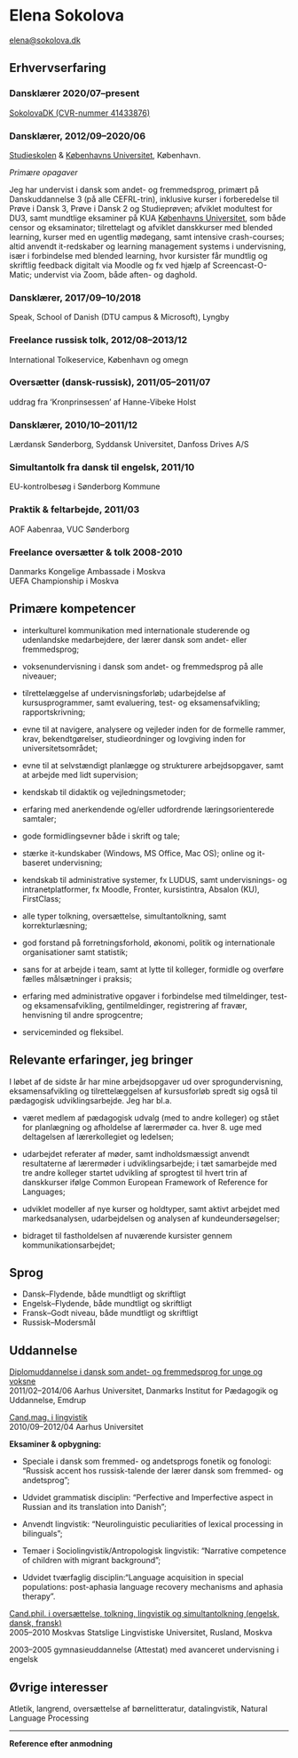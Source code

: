 # Elena Sokolova
[elena@sokolova.dk](mailto:elena@sokolova.dk)<br/>

## Erhvervserfaring

### Dansklærer 2020/07–present 	
[SokolovaDK (CVR-nummer 41433876)](https://sokolova.dk) 

### Dansklærer, 2012/09–2020/06		
[Studieskolen](http://www.studieskolen.dk/) & [Københavns Universitet](http://nors.ku.dk/english/education/danish_courses/), København. 

*Primære opagaver*

Jeg har undervist i dansk som andet- og fremmedsprog, primært på Danskuddannelse 3 (på alle CEFRL-trin), inklusive kurser i forberedelse til Prøve i Dansk 3, Prøve i Dansk 2 og Studieprøven; afviklet modultest for DU3, samt mundtlige eksaminer på KUA [Københavns Universitet](http://nors.ku.dk/english/education/danish_courses/), som både censor og eksaminator; tilrettelagt og afviklet danskkurser med blended learning, kurser med en ugentlig mødegang, samt intensive crash-courses; altid anvendt it-redskaber og learning management systems i undervisning, især i forbindelse med blended learning, hvor kursister får mundtlig og skriftlig feedback digitalt via Moodle og fx ved hjælp af Screencast-O-Matic; undervist via Zoom, både aften- og daghold. 

### Dansklærer, 2017/09–10/2018
Speak, School of Danish (DTU campus & Microsoft), Lyngby

### Freelance russisk tolk, 2012/08–2013/12<br/> 
International Tolkeservice, København og omegn

### Oversætter (dansk-russisk), 2011/05–2011/07<br/>	
uddrag fra ‘Kronprinsessen’ af Hanne-Vibeke Holst

### Dansklærer, 2010/10–2011/12<br/>
Lærdansk Sønderborg, Syddansk Universitet, Danfoss Drives A/S

### Simultantolk fra dansk til engelsk, 2011/10<br/>
EU-kontrolbesøg i Sønderborg Kommune

### Praktik & feltarbejde, 2011/03<br/>
AOF Aabenraa, VUC Sønderborg 

### Freelance oversætter & tolk 2008-2010<br/>
Danmarks Kongelige Ambassade i Moskva<br/>
UEFA Championship i Moskva

## Primære kompetencer

* interkulturel kommunikation med internationale studerende og udenlandske medarbejdere, der lærer dansk som andet- eller fremmedsprog; 

* voksenundervisning i dansk som andet- og fremmedsprog på alle niveauer;

* tilrettelæggelse af undervisningsforløb; udarbejdelse af kursusprogrammer, samt evaluering, test- og eksamensafvikling; rapportskrivning;

* evne til at navigere, analysere og vejleder inden for de formelle rammer, krav, bekendtgørelser, studieordninger og lovgiving inden for universitetsområdet;

* evne til at selvstændigt planlægge og strukturere arbejdsopgaver, samt at arbejde med lidt supervision;

* kendskab til didaktik og vejledningsmetoder;

* erfaring med anerkendende og/eller udfordrende læringsorienterede samtaler;

* gode formidlingsevner både i skrift og tale;

* stærke it-kundskaber (Windows, MS Office, Mac OS); online og it-baseret undervisning; 

* kendskab til administrative systemer, fx LUDUS, samt undervisnings- og intranetplatformer, fx Moodle, Fronter, kursistintra, Absalon (KU), FirstClass;

* alle typer tolkning, oversættelse, simultantolkning, samt korrekturlæsning; 

* god forstand på forretningsforhold, økonomi, politik og internationale organisationer samt statistik;

* sans for at arbejde i team, samt at lytte til kolleger, formidle og overføre fælles målsætninger i praksis;

* erfaring med administrative opgaver i forbindelse med tilmeldinger, test- og eksamensafvikling, gentilmeldinger, registrering af fravær, henvisning til andre sprogcentre; 

* serviceminded og fleksibel.

## Relevante erfaringer, jeg bringer

I løbet af de sidste år har mine arbejdsopgaver ud over sprogundervisning, eksamensafvikling og tilrettelæggelsen af kursusforløb spredt sig også til pædagogisk udviklingsarbejde. Jeg har bl.a.

* været medlem af pædagogisk udvalg (med to andre kolleger) og stået for planlægning og afholdelse af lærermøder ca. hver 8. uge med deltagelsen af lærerkollegiet og ledelsen; 

* udarbejdet referater af møder, samt indholdsmæssigt anvendt resultaterne af lærermøder i udviklingsarbejde;
i tæt samarbejde med tre andre kolleger startet udvikling af sprogtest til hvert trin af danskkurser ifølge Common European Framework of Reference for Languages;

* udviklet modeller af nye kurser og holdtyper, samt aktivt arbejdet med markedsanalysen, udarbejdelsen og analysen af kundeundersøgelser;
 
* bidraget til fastholdelsen af nuværende kursister gennem kommunikationsarbejdet;

## Sprog

* Dansk–Flydende, både mundtligt og skriftligt
* Engelsk–Flydende, både mundtligt og skriftligt 
* Fransk–Godt niveau, både mundtligt og skriftligt
* Russisk–Modersmål

## Uddannelse
[Diplomuddannelse i dansk som andet- og fremmedsprog for unge og voksne](http://edu.au.dk/uddannelse/kurserogefteruddannelse/dansksomandetsprog/)<br/>
2011/02–2014/06 Aarhus Universitet, Danmarks Institut for Pædagogik og Uddannelse, Emdrup

[Cand.mag. i lingvistik](http://kandidat.au.dk/lingvistik/)<br/>
2010/09–2012/04 Aarhus Universitet

**Eksaminer & opbygning:**

* Speciale i dansk som fremmed- og andetsprogs fonetik og fonologi: “Russisk accent hos russisk-talende der lærer dansk som fremmed- og andetsprog”;

* Udvidet grammatisk disciplin: “Perfective and Imperfective aspect in Russian and its translation into Danish”;

* Anvendt lingvistik: “Neurolinguistic peculiarities of lexical processing in bilinguals”;

* Temaer i Sociolingvistik/Antropologisk lingvistik: “Narrative competence of children with migrant background”;

* Udvidet tværfaglig disciplin:“Language acquisition in special populations: post-aphasia language recovery mechanisms and aphasia therapy”.

[Cand.phil. i oversættelse, tolkning, lingvistik og simultantolkning
(engelsk, dansk, fransk)](https://www.linguanet.ru/en/studies/programmes-courses/masters/linguistics-45-04-02-translation-and-interpreting-studies/)<br/>
2005–2010 Moskvas Statslige Lingvistiske Universitet, Rusland, Moskva


2003–2005 		gymnasieuddannelse (Attestat) med avanceret undervisning i engelsk

## Øvrige interesser

Atletik, langrend, oversættelse af børnelitteratur, datalingvistik, Natural Language Processing

* * *

**Reference efter anmodning**




